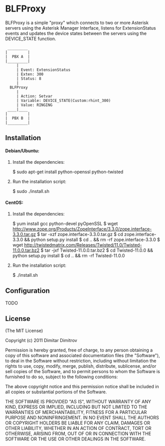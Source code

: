 # BLFProxy

BLFProxy is a simple "proxy" which connects to two or more 
Asterisk servers using the Asterisk Manager Interface, listens 
for ExtensionStatus events and updates the device states 
between the servers using the DEVICE_STATE function.

     _________
    |         |
    |  PBX A  |
    |_________|
         |
         | Event: ExtensionStatus
         | Exten: 300
         | Status: 8
         |
      BLFProxy
         |
         | Action: Setvar
         | Variable: DEVICE_STATE(Custom:rhint_300)
         | Value: RINGING
     ____|____
    |         |
    |  PBX B  |
    |_________|

## Installation
    
#### Debian/Ubuntu:

  1. Install the dependencies:

        $ sudo apt-get install python-openssl python-twisted

  2. Run the installation script:

        $ sudo ./install.sh

#### CentOS:

  1. Install the dependencies:

        $ yum install gcc python-devel pyOpenSSL
        $ wget http://www.zope.org/Products/ZopeInterface/3.3.0/zope.interface-3.3.0.tar.gz
        $ tar -xzf zope.interface-3.3.0.tar.gz
        $ cd zope.interface-3.3.0 && python setup.py install
        $ cd .. && rm -rf zope.interface-3.3.0
        $ wget http://twistedmatrix.com/Releases/Twisted/11.0/Twisted-11.0.0.tar.bz2
        $ tar -jxf Twisted-11.0.0.tar.bz2
        $ cd Twisted-11.0.0 && python setup.py install
        $ cd .. && rm -rf Twisted-11.0.0

  2. Run the installation script:

        $ ./install.sh

## Configuration

TODO

## License

(The MIT License)

Copyright (c) 2011 Dimitar Dimitrov

Permission is hereby granted, free of charge, to any person obtaining a copy
of this software and associated documentation files (the "Software"), to deal
in the Software without restriction, including without limitation the rights
to use, copy, modify, merge, publish, distribute, sublicense, and/or sell
copies of the Software, and to permit persons to whom the Software is
furnished to do so, subject to the following conditions:

The above copyright notice and this permission notice shall be included in
all copies or substantial portions of the Software.

THE SOFTWARE IS PROVIDED "AS IS", WITHOUT WARRANTY OF ANY KIND, EXPRESS OR
IMPLIED, INCLUDING BUT NOT LIMITED TO THE WARRANTIES OF MERCHANTABILITY,
FITNESS FOR A PARTICULAR PURPOSE AND NONINFRINGEMENT. IN NO EVENT SHALL THE
AUTHORS OR COPYRIGHT HOLDERS BE LIABLE FOR ANY CLAIM, DAMAGES OR OTHER
LIABILITY, WHETHER IN AN ACTION OF CONTRACT, TORT OR OTHERWISE, ARISING FROM,
OUT OF OR IN CONNECTION WITH THE SOFTWARE OR THE USE OR OTHER DEALINGS IN
THE SOFTWARE.

